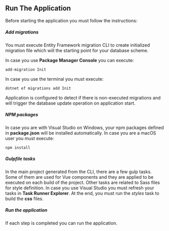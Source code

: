 ## Run The Application

Before starting the application you must follow the instructions:

##### Add migrations

You must execute Entity Framework migration CLI to create initialized migration file which will the starting point for your database scheme.

In case you use **Package Manager Console** you can execute:
```
add-migration Init
```

In case you use the terminal you must execute:
```
dotnet ef migrations add Init
```

Application is configured to detect if there is non-executed migrations and will trigger the database update operation on application start.

##### NPM packages

In case you are with Visual Studio on Windows, your npm packages defined in **package.json** will be installed automatically. In case you are a macOS user you must execute:

```
npm install
```

##### Gulpfile tasks

In the main project generated from the CLI, there are a few gulp tasks. Some of them are used for Vue components and they are applied to be executed on each build of the project. Other tasks are related to Sass files for style definition. In case you use Visual Studio you must refresh your tasks in **Task Runner Explorer**. At the end, you must run the *styles* task to build the **css** files.

##### Run the application

If each step is completed you can run the application.
